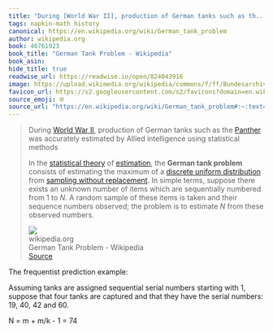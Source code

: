 ```yaml
---
title: "During [World War II], production of German tanks such as th..."
tags: napkin-math history
canonical: https://en.wikipedia.org/wiki/German_tank_problem
author: wikipedia.org
book: 46761923
book_title: "German Tank Problem - Wikipedia"
book_asin: 
hide_title: true
readwise_url: https://readwise.io/open/824043916
image: https://upload.wikimedia.org/wikipedia/commons/f/ff/Bundesarchiv_Bild_101I-635-3966-27%2C_Panzerfabrik_in_Deutschland.jpg
favicon_url: https://s2.googleusercontent.com/s2/favicons?domain=en.wikipedia.org
source_emoji: 🌐
source_url: "https://en.wikipedia.org/wiki/German_tank_problem#:~:text=During,these%20observed%20numbers."
---
```


> During [World War II](https://en.wikipedia.org/wiki/World_War_II), production of German tanks such as the [Panther](https://en.wikipedia.org/wiki/Panther_tank) was accurately estimated by Allied intelligence using statistical methods
> 
> In the [statistical theory](https://en.wikipedia.org/wiki/Statistical_theory) of [estimation](https://en.wikipedia.org/wiki/Estimation_theory), the **German tank problem** consists of estimating the maximum of a [discrete uniform distribution](https://en.wikipedia.org/wiki/Discrete_uniform_distribution) from [sampling without replacement](https://en.wikipedia.org/wiki/Sampling_without_replacement). In simple terms, suppose there exists an unknown number of items which are sequentially numbered from 1 to *N*. A random sample of these items is taken and their sequence numbers observed; the problem is to estimate *N* from these observed numbers.
> <div class="quoteback-footer"><div class="quoteback-avatar"><img class="mini-favicon" src="https://s2.googleusercontent.com/s2/favicons?domain=en.wikipedia.org"></div><div class="quoteback-metadata"><div class="metadata-inner"><span style="display:none">FROM:</span><div aria-label="wikipedia.org" class="quoteback-author"> wikipedia.org</div><div aria-label="German Tank Problem - Wikipedia" class="quoteback-title"> German Tank Problem - Wikipedia</div></div></div><div class="quoteback-backlink"><a target="_blank" aria-label="go to the full text of this quotation" rel="noopener" href="https://en.wikipedia.org/wiki/German_tank_problem#:~:text=During,these%20observed%20numbers." class="quoteback-arrow"> Source</a></div></div>

The frequentist prediction example:

Assuming tanks are assigned sequential serial numbers starting with 1, suppose that four tanks are captured and that they have the serial numbers: 19, 40, 42 and 60.

N = m + m/k - 1 = 74